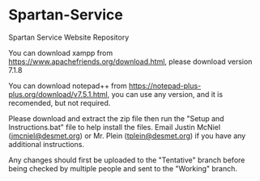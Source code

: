 # Spartan-Service
Spartan Service Website Repository

You can download xampp from https://www.apachefriends.org/download.html, please download version 7.1.8

You can download notepad++ from https://notepad-plus-plus.org/download/v7.5.1.html, you can use any version, and it is recomended, but not required.

Please download and extract the zip file then run the "Setup and Instructions.bat" file to help install the files.
Email Justin McNiel (jmcniel@desmet.org) or Mr. Plein (tplein@desmet.org) if you have any additional instructions.

Any changes should first be uploaded to the "Tentative" branch before being checked by multiple people and sent to the "Working" branch.
